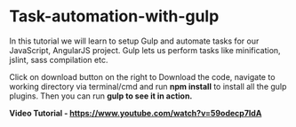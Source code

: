 # Task-automation-with-gulp
In this tutorial we will learn to setup Gulp and automate tasks for our JavaScript, AngularJS project. Gulp lets us perform tasks like minification, jslint, sass compilation etc.


Click on download button on the right to Download the code, navigate to working directory via terminal/cmd and run <b>npm install</b> to install all the gulp plugins. Then you can run <b>gulp<b> to see it in action.

Video Tutorial - https://www.youtube.com/watch?v=59odecp7ldA
